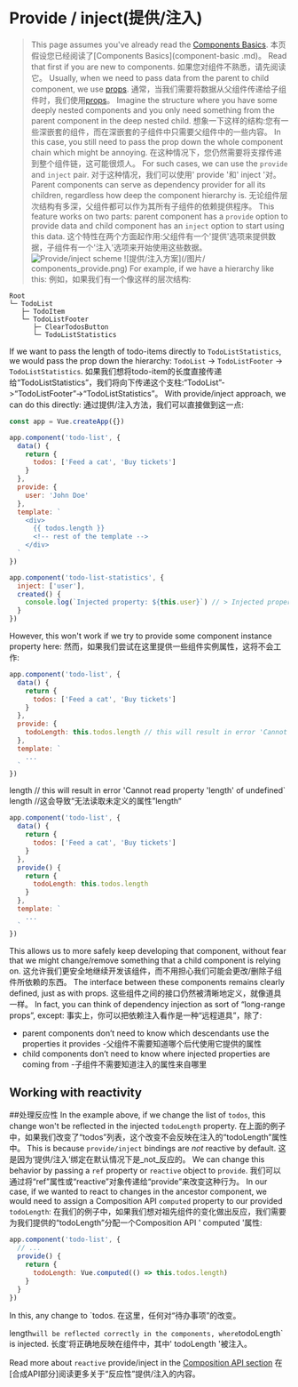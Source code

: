 # Provide / inject(提供/注入)
> This page assumes you've already read the [Components Basics](component-basics.md).
>本页假设您已经阅读了[Components Basics](component-basic .md)。
Read that first if you are new to components.
如果您对组件不熟悉，请先阅读它。
Usually, when we need to pass data from the parent to child component, we use [props](component-props.md).
通常，当我们需要将数据从父组件传递给子组件时，我们使用[props](component-props.md)。
Imagine the structure where you have some deeply nested components and you only need something from the parent component in the deep nested child.
想象一下这样的结构:您有一些深嵌套的组件，而在深嵌套的子组件中只需要父组件中的一些内容。
In this case, you still need to pass the prop down the whole component chain which might be annoying.
在这种情况下，您仍然需要将支撑传递到整个组件链，这可能很烦人。
For such cases, we can use the `provide` and `inject` pair.
对于这种情况，我们可以使用' provide '和' inject '对。
Parent components can serve as dependency provider for all its children, regardless how deep the component hierarchy is.
无论组件层次结构有多深，父组件都可以作为其所有子组件的依赖提供程序。
This feature works on two parts: parent component has a `provide` option to provide data and child component has an `inject` option to start using this data.
这个特性在两个方面起作用:父组件有一个'提供'选项来提供数据，子组件有一个'注入'选项来开始使用这些数据。
![Provide/inject scheme](/images/components_provide.png)
![提供/注入方案](/图片/ components_provide.png)
For example, if we have a hierarchy like this:
例如，如果我们有一个像这样的层次结构:

```
Root
└─ TodoList
   ├─ TodoItem
   └─ TodoListFooter
      ├─ ClearTodosButton
      └─ TodoListStatistics
```

If we want to pass the length of todo-items directly to `TodoListStatistics`, we would pass the prop down the hierarchy: `TodoList` -> `TodoListFooter` -> `TodoListStatistics`.
如果我们想将todo-item的长度直接传递给“TodoListStatistics”，我们将向下传递这个支柱:“TodoList”->“TodoListFooter”->“TodoListStatistics”。
With provide/inject approach, we can do this directly:
通过提供/注入方法，我们可以直接做到这一点:


```js
const app = Vue.createApp({})

app.component('todo-list', {
  data() {
    return {
      todos: ['Feed a cat', 'Buy tickets']
    }
  },
  provide: {
    user: 'John Doe'
  },
  template: `
    <div>
      {{ todos.length }}
      <!-- rest of the template -->
    </div>
  `
})

app.component('todo-list-statistics', {
  inject: ['user'],
  created() {
    console.log(`Injected property: ${this.user}`) // > Injected property: John Doe
  }
})
```

However, this won't work if we try to provide some component instance property here:
然而，如果我们尝试在这里提供一些组件实例属性，这将不会工作:
```js
app.component('todo-list', {
  data() {
    return {
      todos: ['Feed a cat', 'Buy tickets']
    }
  },
  provide: {
    todoLength: this.todos.length // this will result in error 'Cannot read property 'length' of undefined`
  },
  template: `
    ...
  `
})
```


length // this will result in error 'Cannot read property 'length' of undefined`
length //这会导致“无法读取未定义的属性”length“

```js
app.component('todo-list', {
  data() {
    return {
      todos: ['Feed a cat', 'Buy tickets']
    }
  },
  provide() {
    return {
      todoLength: this.todos.length
    }
  },
  template: `
    ...
  `
})
```

This allows us to more safely keep developing that component, without fear that we might change/remove something that a child component is relying on.
这允许我们更安全地继续开发该组件，而不用担心我们可能会更改/删除子组件所依赖的东西。
The interface between these components remains clearly defined, just as with props.
这些组件之间的接口仍然被清晰地定义，就像道具一样。
In fact, you can think of dependency injection as sort of “long-range props”, except:
事实上，你可以把依赖注入看作是一种“远程道具”，除了:
- parent components don’t need to know which descendants use the properties it provides
-父组件不需要知道哪个后代使用它提供的属性
- child components don’t need to know where injected properties are coming from
-子组件不需要知道注入的属性来自哪里
## Working with reactivity
##处理反应性
In the example above, if we change the list of `todos`, this change won't be reflected in the injected `todoLength` property.
在上面的例子中，如果我们改变了“todos”列表，这个改变不会反映在注入的“todoLength”属性中。
This is because `provide/inject` bindings are _not_ reactive by default.
这是因为‘提供/注入’绑定在默认情况下是_not_反应的。
We can change this behavior by passing a `ref` property or `reactive` object to `provide`.
我们可以通过将“ref”属性或“reactive”对象传递给“provide”来改变这种行为。
In our case, if we wanted to react to changes in the ancestor component, we would need to assign a Composition API `computed` property to our provided `todoLength`:
在我们的例子中，如果我们想对祖先组件的变化做出反应，我们需要为我们提供的“todoLength”分配一个Composition API ' computed '属性:


```js
app.component('todo-list', {
  // ...
  provide() {
    return {
      todoLength: Vue.computed(() => this.todos.length)
    }
  }
})
```
In this, any change to `todos.
在这里，任何对“待办事项”的改变。

length` will be reflected correctly in the components, where `todoLength` is injected.
长度'将正确地反映在组件中，其中' todoLength '被注入。

Read more about `reactive` provide/inject in the [Composition API section](composition-api-provide-inject.html#reactivity)
在[合成API部分]阅读更多关于“反应性”提供/注入的内容。
